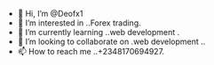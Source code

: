 - 👋 Hi, I’m @Deofx1
- 👀 I’m interested in ..Forex trading.
- 🌱 I’m currently learning ..web development .
- 💞️ I’m looking to collaborate on .web development ..
- 📫 How to reach me ..+2348170694927.

<!---
Deofx1/Deofx1 is a ✨ special ✨ repository because its `README.md` (this file) appears on your GitHub profile.
You can click the Preview link to take a look at your changes.
--->
